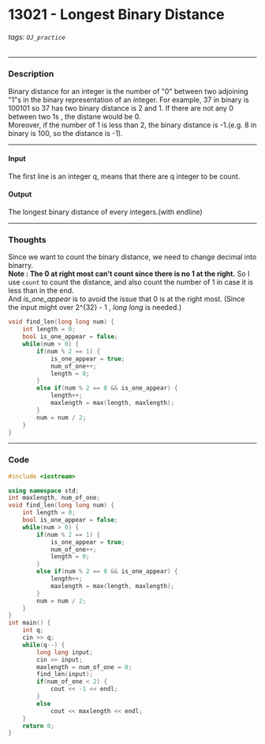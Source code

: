 # 13021 - Longest Binary Distance

###### tags: `OJ_practice`

---

### Description

Binary distance for an integer is the number of "0" between two adjoining "1"s in the binary representation of an integer. For example, 37 in binary is 100101 so 37 has two binary distance is 2 and 1. If there are not any $0$ between two 1s , the distane would be 0.  
Moreover, if the number of 1 is less than 2, the binary distance is -1.(e.g. 8 in binary is 100, so the distance is -1).

----

#### Input

The first line is an integer q, means that there are q integer to be count.

#### Output

The longest binary distance of every integers.(with endline)

---

### Thoughts 

Since we want to count the binary distance, we need to change decimal into binarry.  
**Note : The 0 at right most can't count since there is no 1 at the right.**
So I use `count` to count the distance, and also count the number of 1 in case it is less than in the end.  
And *is_one_appear* is to avoid the issue that 0 is at the right most.
(Since the input might over 2^{32} - 1 , *long long* is needed.)
```c++
void find_len(long long num) {
    int length = 0;
    bool is_one_appear = false;
    while(num > 0) {
        if(num % 2 == 1) {
            is_one_appear = true;
            num_of_one++;
            length = 0;
        }
        else if(num % 2 == 0 && is_one_appear) {
            length++;
            maxlength = max(length, maxlength);
        }
        num = num / 2;
    }
}
```

---

### Code

```c++
#include <iostream>

using namespace std;
int maxlength, num_of_one;
void find_len(long long num) {
    int length = 0;
    bool is_one_appear = false;
    while(num > 0) {
        if(num % 2 == 1) {
            is_one_appear = true;
            num_of_one++;
            length = 0;
        }
        else if(num % 2 == 0 && is_one_appear) {
            length++;
            maxlength = max(length, maxlength);
        }
        num = num / 2;
    }
}
int main() {
    int q;
    cin >> q;
    while(q--) {
        long long input;
        cin >> input;
        maxlength = num_of_one = 0;
        find_len(input);
        if(num_of_one < 2) {
            cout << -1 << endl;
        }
        else 
            cout << maxlength << endl;
    }
    return 0;
}

```
